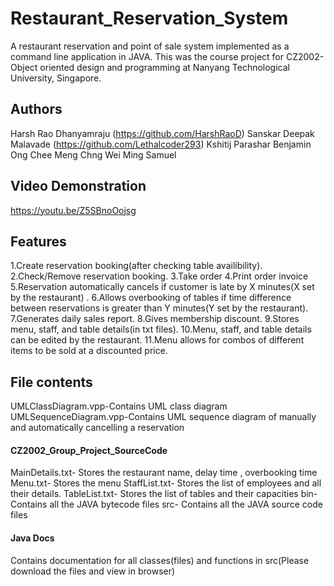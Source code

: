 # Restaurant_Reservation_System
A restaurant reservation and point of sale system implemented as a command line application in JAVA. This was the course project for CZ2002-Object oriented design and programming at Nanyang Technological University, Singapore. 
## Authors
Harsh Rao Dhanyamraju (https://github.com/HarshRaoD)
Sanskar Deepak Malavade (https://github.com/Lethalcoder293)
Kshitij Parashar 
Benjamin Ong Chee Meng
Chng Wei Ming Samuel
## Video Demonstration
https://youtu.be/Z5SBnoOojsg
## Features
1.Create reservation booking(after checking table availibility).
2.Check/Remove reservation booking.
3.Take order
4.Print order invoice
5.Reservation automatically cancels if customer is late by X minutes(X set by the restaurant) .
6.Allows overbooking of tables if time difference between reservations is greater than Y minutes(Y set by the restaurant).
7.Generates daily sales report.
8.Gives membership discount.
9.Stores menu, staff, and table details(in txt files).
10.Menu, staff, and table details can be edited by the restaurant.
11.Menu allows for combos of different items to be sold at a discounted price.
## File contents
UMLClassDiagram.vpp-Contains UML class diagram
UMLSequenceDiagram.vpp-Contains UML sequence diagram of manually and automatically cancelling a reservation
#### CZ2002_Group_Project_SourceCode
MainDetails.txt- Stores the restaurant name, delay time , overbooking time
Menu.txt- Stores the menu
StaffList.txt- Stores the list of employees and all their details.
TableList.txt- Stores the list of tables and their capacities
bin- Contains all the JAVA bytecode files
src- Contains all the JAVA source code files
#### Java Docs
Contains documentation for all classes(files) and functions in src(Please download the files and view in browser)
